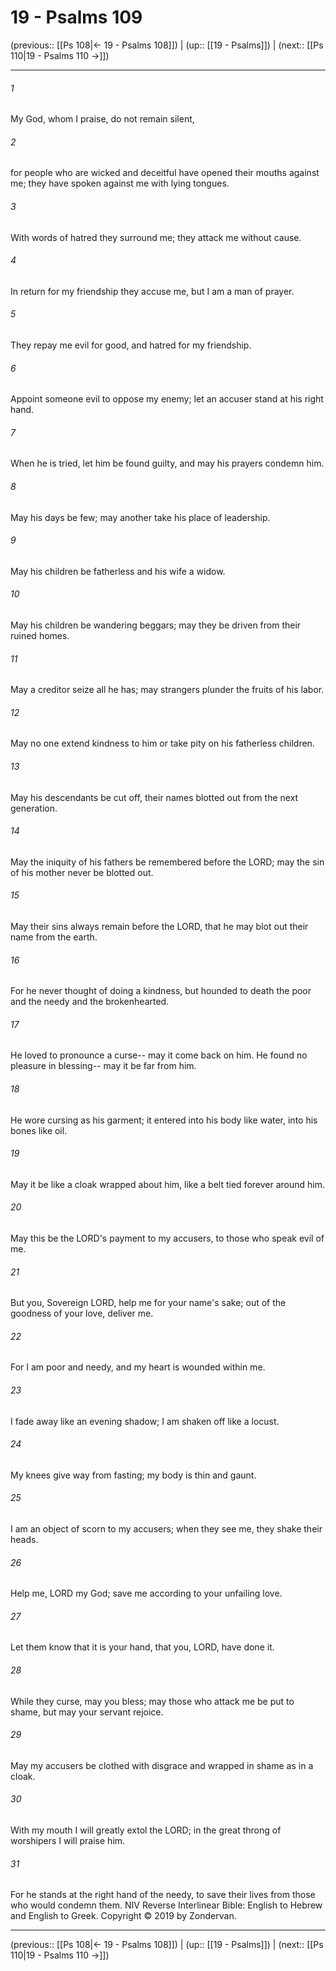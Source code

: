 # 19 - Psalms 109

(previous:: [[Ps 108|← 19 - Psalms 108]]) | (up:: [[19 - Psalms]]) | (next:: [[Ps 110|19 - Psalms 110 →]])

***


###### 1 
My God, whom I praise, do not remain silent, 

###### 2 
for people who are wicked and deceitful have opened their mouths against me; they have spoken against me with lying tongues. 

###### 3 
With words of hatred they surround me; they attack me without cause. 

###### 4 
In return for my friendship they accuse me, but I am a man of prayer. 

###### 5 
They repay me evil for good, and hatred for my friendship. 

###### 6 
Appoint someone evil to oppose my enemy; let an accuser stand at his right hand. 

###### 7 
When he is tried, let him be found guilty, and may his prayers condemn him. 

###### 8 
May his days be few; may another take his place of leadership. 

###### 9 
May his children be fatherless and his wife a widow. 

###### 10 
May his children be wandering beggars; may they be driven from their ruined homes. 

###### 11 
May a creditor seize all he has; may strangers plunder the fruits of his labor. 

###### 12 
May no one extend kindness to him or take pity on his fatherless children. 

###### 13 
May his descendants be cut off, their names blotted out from the next generation. 

###### 14 
May the iniquity of his fathers be remembered before the LORD; may the sin of his mother never be blotted out. 

###### 15 
May their sins always remain before the LORD, that he may blot out their name from the earth. 

###### 16 
For he never thought of doing a kindness, but hounded to death the poor and the needy and the brokenhearted. 

###### 17 
He loved to pronounce a curse-- may it come back on him. He found no pleasure in blessing-- may it be far from him. 

###### 18 
He wore cursing as his garment; it entered into his body like water, into his bones like oil. 

###### 19 
May it be like a cloak wrapped about him, like a belt tied forever around him. 

###### 20 
May this be the LORD's payment to my accusers, to those who speak evil of me. 

###### 21 
But you, Sovereign LORD, help me for your name's sake; out of the goodness of your love, deliver me. 

###### 22 
For I am poor and needy, and my heart is wounded within me. 

###### 23 
I fade away like an evening shadow; I am shaken off like a locust. 

###### 24 
My knees give way from fasting; my body is thin and gaunt. 

###### 25 
I am an object of scorn to my accusers; when they see me, they shake their heads. 

###### 26 
Help me, LORD my God; save me according to your unfailing love. 

###### 27 
Let them know that it is your hand, that you, LORD, have done it. 

###### 28 
While they curse, may you bless; may those who attack me be put to shame, but may your servant rejoice. 

###### 29 
May my accusers be clothed with disgrace and wrapped in shame as in a cloak. 

###### 30 
With my mouth I will greatly extol the LORD; in the great throng of worshipers I will praise him. 

###### 31 
For he stands at the right hand of the needy, to save their lives from those who would condemn them. NIV Reverse Interlinear Bible: English to Hebrew and English to Greek. Copyright © 2019 by Zondervan.

***

(previous:: [[Ps 108|← 19 - Psalms 108]]) | (up:: [[19 - Psalms]]) | (next:: [[Ps 110|19 - Psalms 110 →]])
